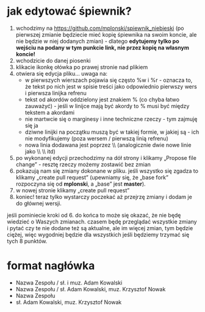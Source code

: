 # jak edytować śpiewnik?

1. wchodzimy na https://github.com/mplonski/spiewnik_niebieski (po pierwszej zmianie będziecie mieć kopię śpiewnika na swoim koncie, ale nie będzie w niej dodanych zmian) - dlatego **edytujemy tylko po wejściu na podany w tym punkcie link, nie przez kopię na własnym koncie!**
2. wchodzicie do danej piosenki
3. klikacie ikonkę ołówka po prawej stronie nad plikiem
4. otwiera się edycja pliku… uwaga na:
	- w pierwszych wierszach pojawia się często %w i %r - oznacza to, że tekst po nich jest w spisie treści jako odpowiednio pierwszy wers i pierwsza linijka refrenu
	- tekst od akordów oddzielony jest znakiem % (co chyba łatwo zauważyć) - jeśli w linijce mają być akordy to % musi być między tekstem a akordami
	- nie martwcie się o marginesy i inne techniczne rzeczy - tym zajmuję się ja
	- dziwne linijki na początku muszą być w takiej formie, w jakiej są - ich nie modyfikujemy (poza wersem / pierwszą linią refrenu)
	- nowa linia dodawana jest poprzez \\\\ (analogicznie dwie nowe linie jako \\\\ \\\\ itd)
5. po wykonanej edycji przechodzimy na dół strony i klikamy „Propose file change” - resztę rzeczy możemy zostawić bez zmian
6. pokazują nam się zmiany dokonane w pliku. jeśli wszystko się zgadza to klikamy „create pull request” (upewniamy się, że „base fork” rozpoczyna się od __mplonski__, a „base” jest __master__).
7. w nowej stronie klikamy „create pull request”
8. koniec! teraz tylko wystarczy poczekać aż przejrzę zmiany i dodam je do głównej wersji.

jeśli pominiecie kroki od 6. do końca to może się okazać, że nie będę wiedzieć o Waszych zmianach. czasem będę przeglądać wszystkie zmiany i pytać czy te nie dodane też są aktualne, ale im więcej zmian, tym będzie ciężej, więc wygodniej będzie dla wszystkich jeśli będziemy trzymać się tych 8 punktów.

# format nagłówka

* Nazwa Zespołu / sł. i muz. Adam Kowalski
* Nazwa Zespołu / sł. Adam Kowalski, muz. Krzysztof Nowak
* Nazwa Zespołu
* sł. Adam Kowalski, muz. Krzysztof Nowak
